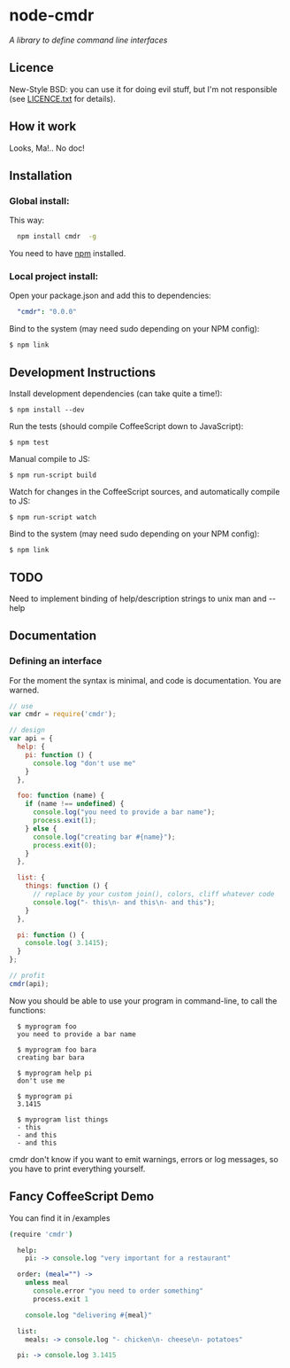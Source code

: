 # node-cmdr

*A library to define command line interfaces*

## Licence

  New-Style BSD: you can use it for doing evil stuff, but I'm not responsible (see [LICENCE.txt](https://github.com/daizoru/node-cmdr/blob/master/LICENCE.txt) for details).
  
## How it work

  Looks, Ma!.. No doc!

## Installation

### Global install:

  This way:
  
``` bash
  npm install cmdr  -g
```

  You need to have [npm](http://npmjs.org) installed.

### Local project install:

  Open your package.json and add this to dependencies:

``` yaml
  "cmdr": "0.0.0"
```

  Bind to the system (may need sudo depending on your NPM config):
  
    $ npm link

## Development Instructions

  Install development dependencies (can take quite a time!):

    $ npm install --dev


  Run the tests (should compile CoffeeScript down to JavaScript):
  
    $ npm test
 
 
  Manual compile to JS:
  
    $ npm run-script build
  
    
  Watch for changes in the CoffeeScript sources, and automatically compile to JS:
  
    $ npm run-script watch
        
  
  Bind to the system (may need sudo depending on your NPM config):
  
    $ npm link

## TODO

  Need to implement binding of help/description strings to unix man and --help
## Documentation

### Defining an interface

  For the moment the syntax is minimal, and code is documentation. You are warned.

``` javascript
// use
var cmdr = require('cmdr');

// design
var api = {
  help: {
    pi: function () {
      console.log "don't use me"
    }
  },

  foo: function (name) {
    if (name !== undefined) {
      console.log("you need to provide a bar name");
      process.exit(1);
    } else {
      console.log("creating bar #{name}");
      process.exit(0);
    }
  },

  list: {
    things: function () {
      // replace by your custom join(), colors, cliff whatever code
      console.log("- this\n- and this\n- and this");
    }
  },

  pi: function () { 
    console.log( 3.1415);
  }
};

// profit
cmdr(api);

```

  Now you should be able to use your program in command-line, to call the functions:

```
  $ myprogram foo
  you need to provide a bar name

  $ myprogram foo bara
  creating bar bara

  $ myprogram help pi
  don't use me

  $ myprogram pi
  3.1415

  $ myprogram list things
  - this
  - and this
  - and this
```

  cmdr don't know if you want to emit warnings, errors or log messages,
  so you have to print everything yourself.


## Fancy CoffeeScript Demo

  You can find it in /examples

``` coffeescript
(require 'cmdr')

  help:
    pi: -> console.log "very important for a restaurant"

  order: (meal="") ->
    unless meal
      console.error "you need to order something"
      process.exit 1

    console.log "delivering #{meal}"

  list:
    meals: -> console.log "- chicken\n- cheese\n- potatoes"

  pi: -> console.log 3.1415
```